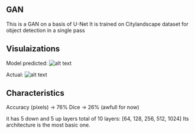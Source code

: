 ## GAN 
This is a GAN on a basis of U-Net
It is trained on Citylandscape dataset for object detection in a single pass

## Visulaizations
Model predicted:
![alt text](saved_images/pred_random)

Actual:
![alt text](saved_images/true_random)

## Characteristics
Accuracy (pixels) -> 76%
Dice -> 26% (awfull for now)

it has 5 down and 5 up layers total of 10 layers:
[64, 128, 256, 512, 1024]
Its architecture is the most basic one.
